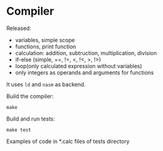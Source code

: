 # Compiler

Released:
- variables, simple scope
- functions, print function
- calculation: addition, subtruction, multiplication, division
- if-else (simple, ==, !=, <, !<, >, !>) 
- loop(only calculated expression without variables)
- only integers as operands and arguments for functions

It uses `ld` and `nasm` as backend.

Build the compiler:
```
make
```

Build and run tests:

```
make test
```

Examples of code in \*.calc files of tests directory
